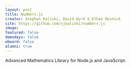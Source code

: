 ```yaml
---
layout: post
title: Numbers.js
creator: Stephen Kaliski, David Byrd & Ethan Resnick
site: https://github.com/sjkaliski/numbers.js
image: 
featured: false
demodays: false
eboard: false
alumni: true
---
```

Advanced Mathematics Library for Node.js and JavaScript.